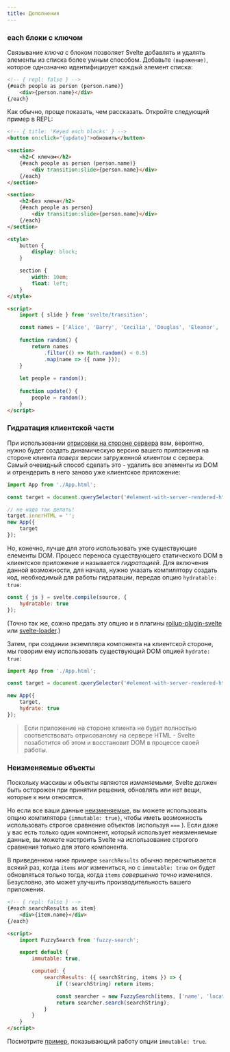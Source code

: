 ```yaml
---
title: Дополнения
---
```



### each блоки с ключом

Связывание *ключа* с блоком позволяет Svelte добавлять и удалять элементы из списка более умным способом. Добавьте `(выражение)`, которое однозначно идентифицирует каждый элемент списка:

```html
<!-- { repl: false } -->
{#each people as person (person.name)}
	<div>{person.name}</div>
{/each}
```

Как обычно, проще показать, чем рассказать. Откройте следующий пример в REPL:

```html
<!-- { title: 'Keyed each blocks' } -->
<button on:click="{update}">обновить</button>

<section>
	<h2>С ключом</h2>
	{#each people as person (person.name)}
		<div transition:slide>{person.name}</div>
	{/each}
</section>

<section>
	<h2>Без ключа</h2>
	{#each people as person}
		<div transition:slide>{person.name}</div>
	{/each}
</section>

<style>
	button {
		display: block;
	}

	section {
		width: 10em;
		float: left;
	}
</style>

<script>
	import { slide } from 'svelte/transition';

	const names = ['Alice', 'Barry', 'Cecilia', 'Douglas', 'Eleanor', 'Felix', 'Grace', 'Horatio', 'Isabelle'];
	
	function random() {
		return names
			.filter(() => Math.random() < 0.5)
			.map(name => ({ name }));
	}
	
	let people = random();
	
	function update() {
		people = random();
	}
</script>
```


### Гидратация клиентской части

При использовании [отрисовки на стороне сервера](guide#server-side-rendering) вам, вероятно, нужно будет создать динамическую версию вашего приложения на стороне клиента *поверх* версии загруженной клиентом с сервера. Самый очевидный способ сделать это - удалить все элементы из DOM и отрендерить в него заново уже клиентское приложение:

```js
import App from './App.html';

const target = document.querySelector('#element-with-server-rendered-html');

// не надо так делать!
target.innerHTML = '';
new App({
	target
});
```

Но, конечно, лучше для этого использовать уже существующие елементы DOM. Процесс переноса существующего статического DOM в клиентское приложение и называется *гидратацией*. Для включения данной возможности, для начала, нужно указать компилятору создать код, необходимый для работы гидратации, передав опцию `hydratable: true`:

```js
const { js } = svelte.compile(source, {
	hydratable: true
});
```

(Точно так же, сожно предать эту опцию и в плагины [rollup-plugin-svelte](https://github.com/rollup/rollup-plugin-svelte) или [svelte-loader](https://github.com/sveltejs/svelte-loader).)

Затем, при создании экземпляра компонента на клиентской стороне, мы говорим ему использовать существующий DOM опцией `hydrate: true`:

```js
import App from './App.html';

const target = document.querySelector('#element-with-server-rendered-html');

new App({
	target,
	hydrate: true
});
```

> Если приложение на стороне клиента не будет полностью соответствовать отрисованому на сервере HTML - Svelte позаботится об этом и восстановит DOM в процессе своей работы.


### Неизменяемые объекты

Поскольку массивы и объекты являются *изменяемыми*, Svelte должен быть осторожен при принятии решения, обновлять или нет вещи, которые к ним относятся.

Но если все ваши данные [неизменяемые](https://en.wikipedia.org/wiki/Immutable_object), вы можете использовать опцию компилятора `{immutable: true}`, чтобы иметь возможность использовать строгое сравнение объектов (используя `===` ). Если даже у вас есть только один компонент, который использует неизменяемые данные, вы можете настроить Svelte на использование строгого сравнения только для этого компонента.

В приведенном ниже примере `searchResults` обычно пересчитывается всякий раз, когда `items` *мог* измениться, но с `immutable: true` он будет обновляться только тогда, когда `items` *совершенно точно* изменился. Безусловно, это может улучшить производительность вашего приложения.

```html
<!-- { repl: false } -->
{#each searchResults as item}
	<div>{item.name}</div>
{/each}

<script>
	import FuzzySearch from 'fuzzy-search';

	export default {
		immutable: true,

		computed: {
			searchResults: ({ searchString, items }) => {
				if (!searchString) return items;

				const searcher = new FuzzySearch(items, ['name', 'location']);
				return searcher.search(searchString);
			}
		}
	}
</script>
```

Посмотрите [пример](repl?demo=immutable), показывающий работу опции `immutable: true`.
